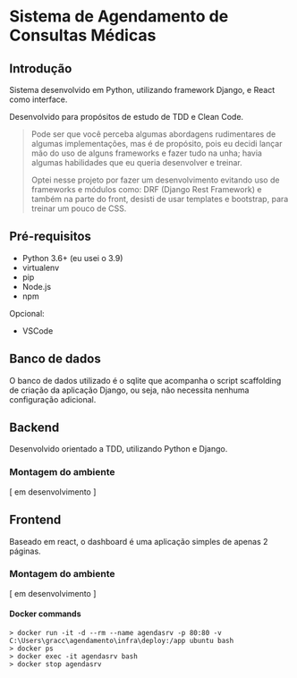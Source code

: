 # Sistema de Agendamento de Consultas Médicas

## Introdução

Sistema desenvolvido em Python, utilizando framework Django, e React como interface.

Desenvolvido para propósitos de estudo de TDD e Clean Code.

> Pode ser que você perceba algumas abordagens rudimentares de algumas implementações, mas é de propósito, pois eu decidi lançar mão do uso de alguns frameworks e fazer tudo na unha; havia algumas habilidades que eu queria desenvolver e treinar.
>
> Optei nesse projeto por fazer um desenvolvimento evitando uso de frameworks e módulos como: DRF (Django Rest Framework) e também na parte do front, desisti de usar templates e bootstrap, para treinar um pouco de CSS.

## Pré-requisitos

- Python 3.6+ (eu usei o 3.9)
- virtualenv
- pip
- Node.js
- npm

Opcional:
- VSCode

## Banco de dados

O banco de dados utilizado é o sqlite que acompanha o script scaffolding de criação da aplicação Django, ou seja, não necessita nenhuma configuração adicional.

## Backend

Desenvolvido orientado a TDD, utilizando Python e Django.

### Montagem do ambiente

[ em desenvolvimento ]

## Frontend

Baseado em react, o dashboard é uma aplicação simples de apenas 2 páginas.

### Montagem do ambiente

[ em desenvolvimento ]

#### Docker commands

```
> docker run -it -d --rm --name agendasrv -p 80:80 -v C:\Users\gracc\agendamento\infra\deploy:/app ubuntu bash
> docker ps
> docker exec -it agendasrv bash
> docker stop agendasrv
```
